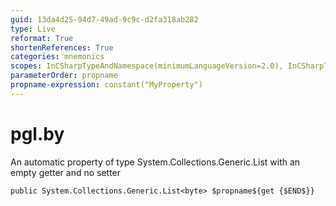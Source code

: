 ```yaml
---
guid: 13da4d25-94d7-49ad-9c9c-d2fa318ab282
type: Live
reformat: True
shortenReferences: True
categories: mnemonics
scopes: InCSharpTypeAndNamespace(minimumLanguageVersion=2.0), InCSharpTypeMember(minimumLanguageVersion=2.0)
parameterOrder: propname
propname-expression: constant("MyProperty")
---
```


# pgl.by

An automatic property of type System.Collections.Generic.List<byte> with an empty getter and no setter

```
public System.Collections.Generic.List<byte> $propname${get {$END$}}
```
